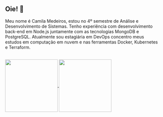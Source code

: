 ## Oie! 👋

Meu nome é Camila Medeiros, estou no 4º semestre de Análise e Desenvolvimento de Sistemas.
Tenho experiência com desenvolvimento back-end em Node.js juntamente com as tecnologias MongoDB e PostgreSQL.
Atualmente sou estagiária em DevOps concentro meus estudos em computação em nuvem e nas ferramentas Docker, Kubernetes e Terraform.

<br>

<div>
  <a href="https://github.com/anuraghazra/github-readme-stats">
    <img height="170em" align="center" src="https://github-readme-stats.vercel.app/api?username=camilamedeir0s&show_icons=true&theme=midnight-purple" />
  </a>
  <a href="https://github.com/anuraghazra/convoychat">
    <img height="170em" align="center" src="https://github-readme-stats.vercel.app/api/top-langs/?username=camilamedeir0s&theme=midnight-purple&layout=compact" />
  </a>
  
</div>
